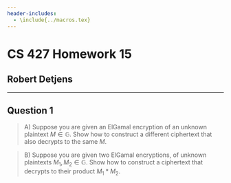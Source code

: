 ```yaml
---
header-includes:
  - \include{../macros.tex}
---
```


# CS 427 Homework 15

## Robert Detjens

---

## Question 1

> A) Suppose you are given an ElGamal encryption of an unknown plaintext $M \in \mathbb G$. Show how to construct a
> different ciphertext that also decrypts to the same $M$.



> B) Suppose you are given two ElGamal encryptions, of unknown plaintexts $M_1, M_2 \in \mathbb G$. Show how to
> construct a ciphertext that decrypts to their product $M_1 * M_2$.

